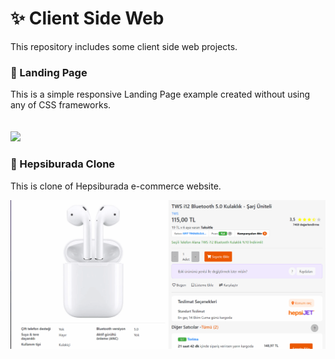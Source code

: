 # :sparkles: Client Side Web
This repository includes some client side web projects.

### :pushpin: Landing Page 

This is a simple responsive Landing Page example created without using any of CSS frameworks.  
</br>
</br>
![](./LandingPage/landingPage.gif)


### :pushpin: Hepsiburada Clone
This is clone of Hepsiburada e-commerce website.  



![](./HepsiburadaClone/hepsiburadaClone.gif)